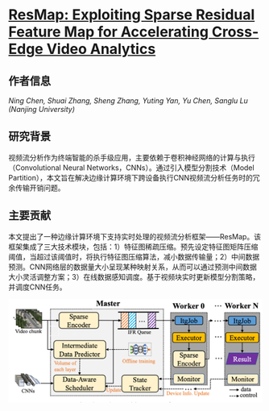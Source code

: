 # [ResMap: Exploiting Sparse Residual Feature Map for Accelerating Cross-Edge Video Analytics](https://doi.org/10.1109/INFOCOM53939.2023.10228990)

## 作者信息
*Ning Chen, Shuai Zhang, Sheng Zhang, Yuting Yan, Yu Chen, Sanglu Lu (Nanjing University)*

## 研究背景
视频流分析作为终端智能的杀手级应用，主要依赖于卷积神经网络的计算与执行（Convolutional Neural Networks，CNNs）。通过引入模型分割技术（Model Partition），本文旨在解决边缘计算环境下跨设备执行CNN视频流分析任务时的冗余传输开销问题。

## 主要贡献
本文提出了一种边缘计算环境下支持实时处理的视频流分析框架——ResMap。该框架集成了三大技术模块，包括：1）特征图稀疏压缩。预先设定特征图矩阵压缩阈值，当超过该阈值时，将执行特征图压缩算法，减小数据传输量；2）中间数据预测。CNN网络层的数据量大小呈现某种映射关系，从而可以通过预测中间数据大小灵活调整方案；3）在线数据感知调度。基于视频块实时更新模型分割策略，并调度CNN任务。

![](../../figs/infocom23-resmap.png)